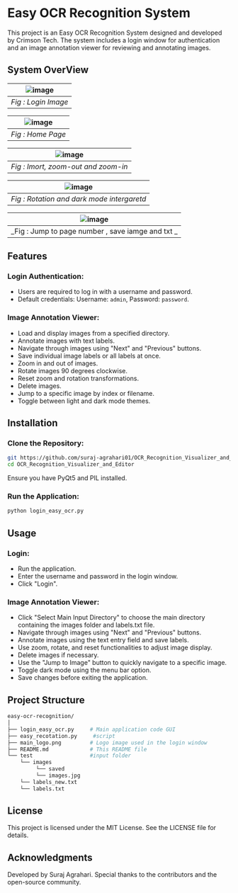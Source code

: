 # Easy OCR Recognition System

This project is an Easy OCR Recognition System designed and developed by Crimson Tech. The system includes a login window for authentication and an image annotation viewer for reviewing and annotating images.

## System OverView

| ![image](https://github.com/suraj-agrahari01/OCR_Recognition_Visualizer_and_Editor/assets/138669672/5f0b91ff-0495-4b3f-a3aa-ddde60dac9d9) |
| :---------------------------------------------------------------------------------------------------------------------------------------: |
|                                                            _Fig : Login Image_                                                            |

| ![image](https://github.com/suraj-agrahari01/OCR_Recognition_Visualizer_and_Editor/assets/138669672/28008aff-5359-4a19-9cfd-2bf2a04c0a51) |
| :---------------------------------------------------------------------------------------------------------------------------------------: |
|                                                             _Fig : Home Page_                                                             |

| ![image](https://github.com/suraj-agrahari01/OCR_Recognition_Visualizer_and_Editor/assets/138669672/b9b9b147-0b29-48db-bc35-9a2a40409c20) |
| :---------------------------------------------------------------------------------------------------------------------------------------: |
|                                                    _Fig : Imort, zoom-out and zoom-in_                                                    |

| ![image](https://github.com/suraj-agrahari01/OCR_Recognition_Visualizer_and_Editor/assets/138669672/9a0c9043-9fd2-4baa-82c8-162d4a920d9d) |
| :---------------------------------------------------------------------------------------------------------------------------------------: |
|                                                _Fig : Rotation and dark mode intergaretd_                                                 |

| ![image](https://github.com/suraj-agrahari01/OCR_Recognition_Visualizer_and_Editor/assets/138669672/9028673e-525a-41f7-8b7d-be213c9861aa) |
| :---------------------------------------------------------------------------------------------------------------------------------------: |
|                                             _Fig : Jump to page number , save iamge and txt _                                             |

## Features

### Login Authentication:

-   Users are required to log in with a username and password.
-   Default credentials: Username: `admin`, Password: `password`.

### Image Annotation Viewer:

-   Load and display images from a specified directory.
-   Annotate images with text labels.
-   Navigate through images using "Next" and "Previous" buttons.
-   Save individual image labels or all labels at once.
-   Zoom in and out of images.
-   Rotate images 90 degrees clockwise.
-   Reset zoom and rotation transformations.
-   Delete images.
-   Jump to a specific image by index or filename.
-   Toggle between light and dark mode themes.

## Installation

### Clone the Repository:

```bash
git https://github.com/suraj-agrahari01/OCR_Recognition_Visualizer_and_Editor.git
cd OCR_Recognition_Visualizer_and_Editor
```

Ensure you have PyQt5 and PIL installed.

### Run the Application:

```bash
python login_easy_ocr.py

```

## Usage

### Login:

-   Run the application.
-   Enter the username and password in the login window.
-   Click "Login".

### Image Annotation Viewer:

-   Click "Select Main Input Directory" to choose the main directory containing the images folder and labels.txt file.
-   Navigate through images using "Next" and "Previous" buttons.
-   Annotate images using the text entry field and save labels.
-   Use zoom, rotate, and reset functionalities to adjust image display.
-   Delete images if necessary.
-   Use the "Jump to Image" button to quickly navigate to a specific image.
-   Toggle dark mode using the menu bar option.
-   Save changes before exiting the application.

## Project Structure

```bash
easy-ocr-recognition/
│
├── login_easy_ocr.py     # Main application code GUI
├── easy_recotation.py     #script
├── main_logo.png         # Logo image used in the login window
├── README.md             # This README file
└── test                  #input folder
    └── images
         └── saved
         └── images.jpg
    └── labels_new.txt
    └── labels.txt


```

## License

This project is licensed under the MIT License. See the LICENSE file for details.

## Acknowledgments

Developed by Suraj Agrahari.
Special thanks to the contributors and the open-source community.
